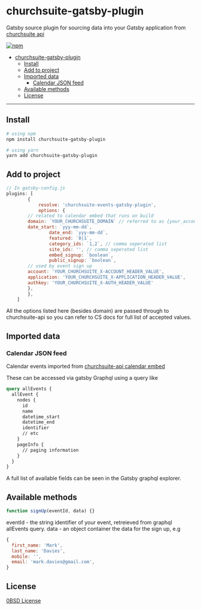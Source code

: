 # churchsuite-gatsby-plugin

Gatsby source plugin for sourcing data into your Gatsby application from [churchsuite api](https://github.com/ChurchSuite/churchsuite-api)

[![npm](https://badgen.net/npm/v/churchsuite-events-gatsby-plugin)](https://www.npmjs.com/package/churchsuite-events-gatsby-plugin)

- [churchsuite-gatsby-plugin](#churchsuite-gatsby-plugin)
  - [Install](#install)
  - [Add to project](#add-to-project)
  - [Imported data](#imported-data)
    - [Calendar JSON feed](#calendar-json-feed)
  - [Available methods](#available-methods)
  - [License](#license)

---

## Install

```sh
# using npm
npm install churchsuite-gatsby-plugin

# using yarn
yarn add churchsuite-gatsby-plugin
```

## Add to project

```javascript
// In gatsby-config.js
plugins: [
		{
			resolve: 'churchsuite-events-gatsby-plugin',
			options: {
        // related to calendar embed that runs on build
        domain: `YOUR_CHURCHSUITE_DOMAIN` // referred to as {your_account_id} in CS docs.
        date_start: `yyy-mm-dd`,
				date_end: `yyy-mm-dd`,
				featured: `0|1`,
				category_ids: `1,2`, // comma seperated list
				site_ids: '', // comma seperated list
				embed_signup: `boolean`,
				public_signup: `boolean`,
        // used by event sign up
        account: 'YOUR_CHURCHSUITE_X-ACCOUNT_HEADER_VALUE',
        application: 'YOUR_CHURCHSUITE_X-APPLICATION_HEADER_VALUE',
        authkey: 'YOUR_CHURCHSUITE_X-AUTH_HEADER_VALUE'
        },
		},
	]
```

All the options listed here (besides domain) are passed through to churchsuite-api so you can refer to CS docs for full list of accepted values.

## Imported data

### Calendar JSON feed

Calendar events imported from [churchsuite-api calendar embed](https://github.com/ChurchSuite/churchsuite-api/blob/master/modules/embed.md#calendar-json-feed)

These can be accessed via gatsby Graphql using a query like

```graphql
query allEvents {
  allEvent {
    nodes {
      id
      name
      datetime_start
      datetime_end
      identifier
      // etc
    }
    pageInfo {
      // paging information
    }
  }
}
```

A full list of available fields can be seen in the Gatsby graphql explorer.

## Available methods

```javascript
function signUp(eventId, data) {}
```

eventId - the string identifier of your event, retreieved from graphql allEvents query.
data - an object container the data for the sign up, e.g

```javascript
{
  first_name: 'Mark',
  last_name: 'Davies',
  mobile: '',
  email: 'mark.davies@gmail.com',
}
```

## License

[0BSD License](./LICENSE)
